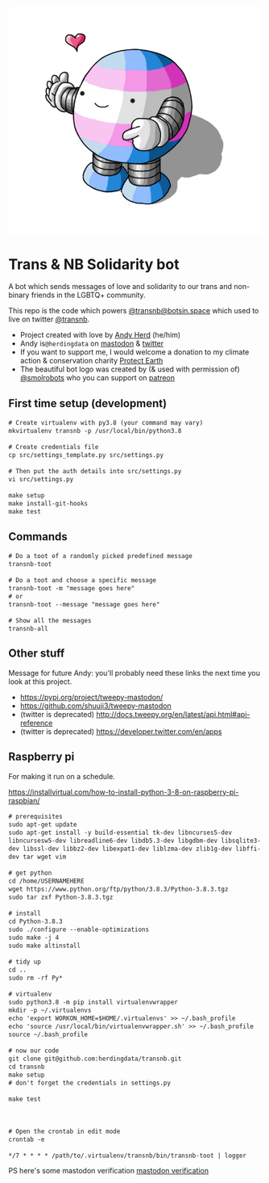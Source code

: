 ![logo by @smolrobots](logo.png "Logo by @smolrobots")
# Trans & NB Solidarity bot

A bot which sends messages of love and solidarity to our
trans and non-binary friends in the LGBTQ+ community.

This repo is the code which powers [@transnb@botsin.space](https://botsin.space/@transnb)
which used to live on twitter [@transnb](https://twitter.com/transnb).

- Project created with love by [Andy Herd](https://herdingdata.co.uk) (he/him)
- Andy is`@herdingdata` on [mastodon](https://mastodon.scot/@herdingdata) & [twitter](https://twitter.com/herdingdata)
- If you want to support me, I would welcome a donation to my climate action & conservation charity
[Protect Earth](https://www.protect.earth/)
- The beautiful bot logo was created by (& used with permission of) [@smolrobots](https://twitter.com/smolrobots)
who you can support on [patreon](https://www.patreon.com/thomasheasmanhunt)

## First time setup (development)
```
# Create virtualenv with py3.8 (your command may vary)
mkvirtualenv transnb -p /usr/local/bin/python3.8

# Create credentials file
cp src/settings_template.py src/settings.py

# Then put the auth details into src/settings.py
vi src/settings.py

make setup
make install-git-hooks
make test
```

## Commands
```
# Do a toot of a randomly picked predefined message
transnb-toot

# Do a toot and choose a specific message
transnb-toot -m "message goes here"
# or
transnb-toot --message "message goes here"

# Show all the messages
transnb-all
```

## Other stuff
Message for future Andy: you'll probably need these links the next time you look at this project.
- https://pypi.org/project/tweepy-mastodon/
- https://github.com/shuuji3/tweepy-mastodon
- (twitter is deprecated) http://docs.tweepy.org/en/latest/api.html#api-reference
- (twitter is deprecated) https://developer.twitter.com/en/apps

## Raspberry pi
For making it run on a schedule.

https://installvirtual.com/how-to-install-python-3-8-on-raspberry-pi-raspbian/

```
# prerequisites
sudo apt-get update
sudo apt-get install -y build-essential tk-dev libncurses5-dev libncursesw5-dev libreadline6-dev libdb5.3-dev libgdbm-dev libsqlite3-dev libssl-dev libbz2-dev libexpat1-dev liblzma-dev zlib1g-dev libffi-dev tar wget vim

# get python
cd /home/USERNAMEHERE
wget https://www.python.org/ftp/python/3.8.3/Python-3.8.3.tgz
sudo tar zxf Python-3.8.3.tgz

# install
cd Python-3.8.3
sudo ./configure --enable-optimizations
sudo make -j 4
sudo make altinstall

# tidy up
cd ..
sudo rm -rf Py*

# virtualenv
sudo python3.8 -m pip install virtualenvwrapper
mkdir -p ~/.virtualenvs
echo 'export WORKON_HOME=$HOME/.virtualenvs' >> ~/.bash_profile
echo 'source /usr/local/bin/virtualenvwrapper.sh' >> ~/.bash_profile
source ~/.bash_profile

# now our code
git clone git@github.com:herdingdata/transnb.git
cd transnb
make setup
# don't forget the credentials in settings.py

make test



# Open the crontab in edit mode
crontab -e

*/7 * * * * /path/to/.virtualenv/transnb/bin/transnb-toot | logger

```

PS here's some mastodon verification <a rel="me" href="https://botsin.space/@transnb">mastodon verification</a>
